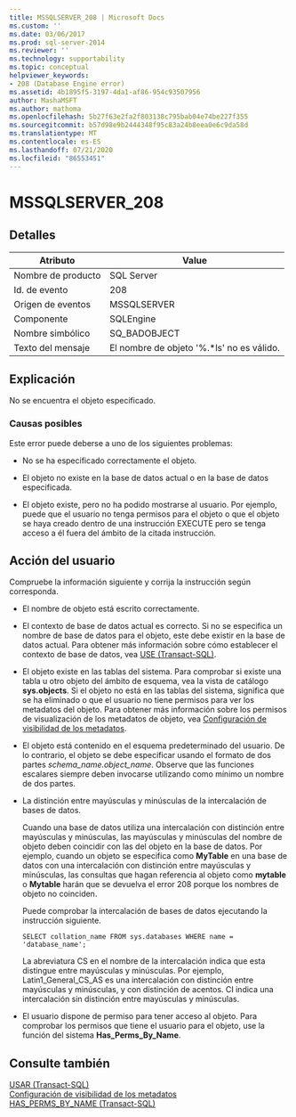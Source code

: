 ```yaml
---
title: MSSQLSERVER_208 | Microsoft Docs
ms.custom: ''
ms.date: 03/06/2017
ms.prod: sql-server-2014
ms.reviewer: ''
ms.technology: supportability
ms.topic: conceptual
helpviewer_keywords:
- 208 (Database Engine error)
ms.assetid: 4b1895f5-3197-4da1-af86-954c93507956
author: MashaMSFT
ms.author: mathoma
ms.openlocfilehash: 5b27f63e2fa2f803138c795bab04e74be227f355
ms.sourcegitcommit: b57d98e9b2444348f95c83a24b8eea0e6c9da58d
ms.translationtype: MT
ms.contentlocale: es-ES
ms.lasthandoff: 07/21/2020
ms.locfileid: "86553451"
---
```

# <a name="mssqlserver_208"></a>MSSQLSERVER_208
    
## <a name="details"></a>Detalles  
  
|Atributo|Value|  
|-|-|  
|Nombre de producto|SQL Server|  
|Id. de evento|208|  
|Origen de eventos|MSSQLSERVER|  
|Componente|SQLEngine|  
|Nombre simbólico|SQ_BADOBJECT|  
|Texto del mensaje|El nombre de objeto '%.*ls' no es válido.|  
  
## <a name="explanation"></a>Explicación  
 No se encuentra el objeto especificado.  
  
### <a name="possible-causes"></a>Causas posibles  
 Este error puede deberse a uno de los siguientes problemas:  
  
-   No se ha especificado correctamente el objeto.  
  
-   El objeto no existe en la base de datos actual o en la base de datos especificada.  
  
-   El objeto existe, pero no ha podido mostrarse al usuario. Por ejemplo, puede que el usuario no tenga permisos para el objeto o que el objeto se haya creado dentro de una instrucción EXECUTE pero se tenga acceso a él fuera del ámbito de la citada instrucción.  
  
## <a name="user-action"></a>Acción del usuario  
 Compruebe la información siguiente y corrija la instrucción según corresponda.  
  
-   El nombre de objeto está escrito correctamente.  
  
-   El contexto de base de datos actual es correcto. Si no se especifica un nombre de base de datos para el objeto, este debe existir en la base de datos actual. Para obtener más información sobre cómo establecer el contexto de base de datos, vea [USE &#40;Transact-SQL&#41;](/sql/t-sql/language-elements/use-transact-sql).  
  
-   El objeto existe en las tablas del sistema. Para comprobar si existe una tabla u otro objeto del ámbito de esquema, vea la vista de catálogo **sys.objects**. Si el objeto no está en las tablas del sistema, significa que se ha eliminado o que el usuario no tiene permisos para ver los metadatos del objeto. Para obtener más información sobre los permisos de visualización de los metadatos de objeto, vea [Configuración de visibilidad de los metadatos](../security/metadata-visibility-configuration.md).  
  
-   El objeto está contenido en el esquema predeterminado del usuario. De lo contrario, el objeto se debe especificar usando el formato de dos partes *schema_name.object_name*. Observe que las funciones escalares siempre deben invocarse utilizando como mínimo un nombre de dos partes.  
  
-   La distinción entre mayúsculas y minúsculas de la intercalación de bases de datos.  
  
     Cuando una base de datos utiliza una intercalación con distinción entre mayúsculas y minúsculas, las mayúsculas y minúsculas del nombre de objeto deben coincidir con las del objeto en la base de datos. Por ejemplo, cuando un objeto se especifica como **MyTable** en una base de datos con una intercalación con distinción entre mayúsculas y minúsculas, las consultas que hagan referencia al objeto como **mytable** o **Mytable** harán que se devuelva el error 208 porque los nombres de objeto no coinciden.  
  
     Puede comprobar la intercalación de bases de datos ejecutando la instrucción siguiente.  
  
    ```  
    SELECT collation_name FROM sys.databases WHERE name = 'database_name';  
    ```  
  
     La abreviatura CS en el nombre de la intercalación indica que esta distingue entre mayúsculas y minúsculas. Por ejemplo, Latin1_General_CS_AS es una intercalación con distinción entre mayúsculas y minúsculas, y con distinción de acentos. CI indica una intercalación sin distinción entre mayúsculas y minúsculas.  
  
-   El usuario dispone de permiso para tener acceso al objeto. Para comprobar los permisos que tiene el usuario para el objeto, use la función del sistema **Has_Perms_By_Name**.  
  
## <a name="see-also"></a>Consulte también  
 [USAR &#40;Transact-SQL&#41;](/sql/t-sql/language-elements/use-transact-sql)   
 [Configuración de visibilidad de los metadatos](../security/metadata-visibility-configuration.md)   
 [HAS_PERMS_BY_NAME &#40;Transact-SQL&#41;](/sql/t-sql/functions/has-perms-by-name-transact-sql)  
  
  
